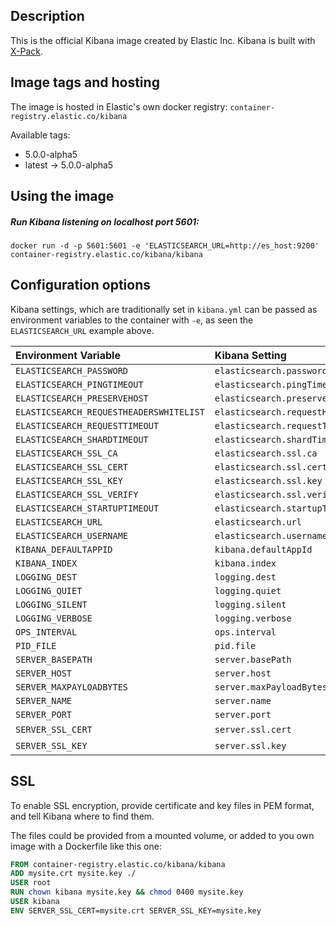 ## Description

This is the official Kibana image created by Elastic Inc.
Kibana is built with [X-Pack](https://www.elastic.co/guide/en/x-pack/current/index.html).

## Image tags and hosting

The image is hosted in Elastic's own docker registry: `container-registry.elastic.co/kibana`

Available tags:

- 5.0.0-alpha5
- latest -> 5.0.0-alpha5

## Using the image

##### Run Kibana listening on localhost port 5601:

``` shell
docker run -d -p 5601:5601 -e 'ELASTICSEARCH_URL=http://es_host:9200' container-registry.elastic.co/kibana/kibana
```

## Configuration options

Kibana settings, which are traditionally set in `kibana.yml` can be passed
as environment variables to the container with `-e`, as seen the `ELASTICSEARCH_URL`
example above.

<!--- Generate this table with ./bin/kibana-conf-to-dockerfile kibana.yml -->
| Environment Variable                    | Kibana Setting                          | Default Value               |
| :-------------------                    | :-------------                          | :------------               |
| `ELASTICSEARCH_PASSWORD`                | `elasticsearch.password`                | `changeme`                  |
| `ELASTICSEARCH_PINGTIMEOUT`             | `elasticsearch.pingTimeout`             | `1500`                      |
| `ELASTICSEARCH_PRESERVEHOST`            | `elasticsearch.preserveHost`            | `True`                      |
| `ELASTICSEARCH_REQUESTHEADERSWHITELIST` | `elasticsearch.requestHeadersWhitelist` | `Authorization`             |
| `ELASTICSEARCH_REQUESTTIMEOUT`          | `elasticsearch.requestTimeout`          | `30000`                     |
| `ELASTICSEARCH_SHARDTIMEOUT`            | `elasticsearch.shardTimeout`            | `0`                         |
| `ELASTICSEARCH_SSL_CA`                  | `elasticsearch.ssl.ca`                  | `/path/to/your/CA.pem`      |
| `ELASTICSEARCH_SSL_CERT`                | `elasticsearch.ssl.cert`                | `/path/to/your/client.crt`  |
| `ELASTICSEARCH_SSL_KEY`                 | `elasticsearch.ssl.key`                 | `/path/to/your/client.key`  |
| `ELASTICSEARCH_SSL_VERIFY`              | `elasticsearch.ssl.verify`              | `True`                      |
| `ELASTICSEARCH_STARTUPTIMEOUT`          | `elasticsearch.startupTimeout`          | `5000`                      |
| `ELASTICSEARCH_URL`                     | `elasticsearch.url`                     | `http://elasticsearch:9200` |
| `ELASTICSEARCH_USERNAME`                | `elasticsearch.username`                | `elastic`                   |
| `KIBANA_DEFAULTAPPID`                   | `kibana.defaultAppId`                   | `discover`                  |
| `KIBANA_INDEX`                          | `kibana.index`                          | `.kibana`                   |
| `LOGGING_DEST`                          | `logging.dest`                          | `stdout`                    |
| `LOGGING_QUIET`                         | `logging.quiet`                         | `False`                     |
| `LOGGING_SILENT`                        | `logging.silent`                        | `False`                     |
| `LOGGING_VERBOSE`                       | `logging.verbose`                       | `False`                     |
| `OPS_INTERVAL`                          | `ops.interval`                          | `5000`                      |
| `PID_FILE`                              | `pid.file`                              | `/var/run/kibana.pid`       |
| `SERVER_BASEPATH`                       | `server.basePath`                       | `""`                        |
| `SERVER_HOST`                           | `server.host`                           | `0.0.0.0`                   |
| `SERVER_MAXPAYLOADBYTES`                | `server.maxPayloadBytes`                | `1048576`                   |
| `SERVER_NAME`                           | `server.name`                           | `kibana`                    |
| `SERVER_PORT`                           | `server.port`                           | `5601`                      |
| `SERVER_SSL_CERT`                       | `server.ssl.cert`                       | _Null_                      |
| `SERVER_SSL_KEY`                        | `server.ssl.key`                        | _Null_                      |

## SSL
To enable SSL encryption, provide certificate and key files in PEM
format, and tell Kibana where to find them.

The files could be provided from a mounted volume, or added to you own image
with a Dockerfile like this one:

``` dockerfile
FROM container-registry.elastic.co/kibana/kibana
ADD mysite.crt mysite.key ./
USER root
RUN chown kibana mysite.key && chmod 0400 mysite.key
USER kibana
ENV SERVER_SSL_CERT=mysite.crt SERVER_SSL_KEY=mysite.key
```

